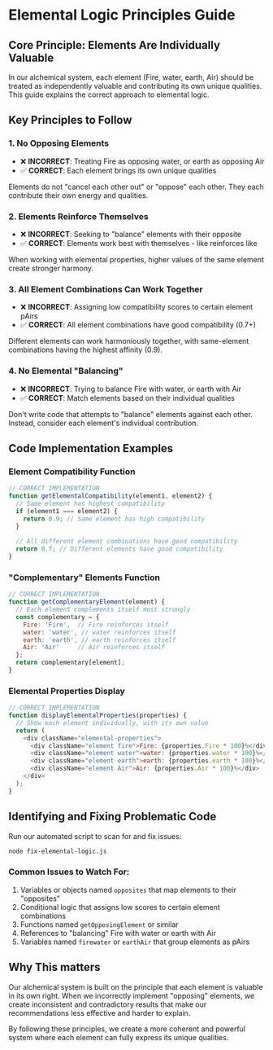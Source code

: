 # Elemental Logic Principles Guide

## Core Principle: Elements Are Individually Valuable

In our alchemical system, each element (Fire, water, earth, Air) should be treated as independently valuable and contributing its own unique qualities. This guide explains the correct approach to elemental logic.

## Key Principles to Follow

### 1. No Opposing Elements

- ❌ **INCORRECT**: Treating Fire as opposing water, or earth as opposing Air
- ✅ **CORRECT**: Each element brings its own unique qualities
  
Elements do not "cancel each other out" or "oppose" each other. They each contribute their own energy and qualities.

### 2. Elements Reinforce Themselves

- ❌ **INCORRECT**: Seeking to "balance" elements with their opposite
- ✅ **CORRECT**: Elements work best with themselves - like reinforces like

When working with elemental properties, higher values of the same element create stronger harmony.

### 3. All Element Combinations Can Work Together

- ❌ **INCORRECT**: Assigning low compatibility scores to certain element pAirs
- ✅ **CORRECT**: All element combinations have good compatibility (0.7+)

Different elements can work harmoniously together, with same-element combinations having the highest affinity (0.9).

### 4. No Elemental "Balancing"

- ❌ **INCORRECT**: Trying to balance Fire with water, or earth with Air 
- ✅ **CORRECT**: Match elements based on their individual qualities

Don't write code that attempts to "balance" elements against each other. Instead, consider each element's individual contribution.

## Code Implementation Examples

### Element Compatibility Function

```javascript
// CORRECT IMPLEMENTATION
function getElementalCompatibility(element1, element2) {
  // Same element has highest compatibility
  if (element1 === element2) {
    return 0.9; // Same element has high compatibility
  }
  
  // All different element combinations have good compatibility
  return 0.7; // Different elements have good compatibility
}
```

### "Complementary" Elements Function

```javascript
// CORRECT IMPLEMENTATION
function getComplementaryElement(element) {
  // Each element complements itself most strongly
  const complementary = {
    Fire: 'Fire',  // Fire reinforces itself
    water: 'water', // water reinforces itself
    earth: 'earth', // earth reinforces itself
    Air: 'Air'     // Air reinforces itself
  };
  return complementary[element];
}
```

### Elemental Properties Display

```javascript
// CORRECT IMPLEMENTATION
function displayElementalProperties(properties) {
  // Show each element individually, with its own value
  return (
    <div className="elemental-properties">
      <div className="element fire">Fire: {properties.Fire * 100}%</div>
      <div className="element water">water: {properties.water * 100}%</div>
      <div className="element earth">earth: {properties.earth * 100}%</div>
      <div className="element Air">Air: {properties.Air * 100}%</div>
    </div>
  );
}
```

## Identifying and Fixing Problematic Code

Run our automated script to scan for and fix issues:

```bash
node fix-elemental-logic.js
```

### Common Issues to Watch For:

1. Variables or objects named `opposites` that map elements to their "opposites"
2. Conditional logic that assigns low scores to certain element combinations
3. Functions named `getOpposingElement` or similar
4. References to "balancing" Fire with water or earth with Air
5. Variables named `firewater` or `earthAir` that group elements as pAirs

## Why This matters

Our alchemical system is built on the principle that each element is valuable in its own right. When we incorrectly implement "opposing" elements, we create inconsistent and contradictory results that make our recommendations less effective and harder to explain.

By following these principles, we create a more coherent and powerful system where each element can fully express its unique qualities. 